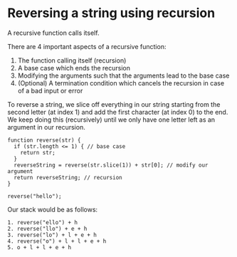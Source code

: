 # Reversing a string using recursion 

A recursive function calls itself. 

There are 4 important aspects of a recursive function: 

1. The function calling itself (recursion)
2. A base case which ends the recursion 
3. Modifying the arguments such that the arguments lead to the base case 
4. (Optional) A termination condition which cancels the recursion in case of a bad input or error

To reverse a string, we slice off everything in our string starting from the second letter (at index 1) and add the first character (at index 0) to the end. We keep doing this (recursively) until we only have one letter left as an argument in our recursion. 

```
function reverse(str) {
  if (str.length <= 1) { // base case
    return str;
  }
  reverseString = reverse(str.slice(1)) + str[0]; // modify our argument
  return reverseString; // recursion
}

reverse("hello");

```

Our stack would be as follows: 

```
1. reverse("ello") + h
2. reverse("llo") + e + h
3. reverse("lo") + l + e + h
4. reverse("o") + l + l + e + h
5. o + l + l + e + h
```
